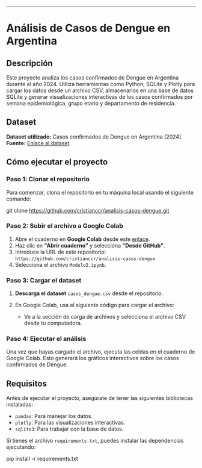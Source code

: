 
------------------------------------------------------------
# Análisis de Casos de Dengue en Argentina

## Descripción

Este proyecto analiza los casos confirmados de Dengue en Argentina durante el año 2024. Utiliza herramientas como Python, SQLite y Plotly para cargar los datos desde un archivo CSV, almacenarlos en una base de datos SQLite y generar visualizaciones interactivas de los casos confirmados por semana epidemiológica, grupo etario y departamento de residencia.

## Dataset

**Dataset utilizado:** Casos confirmados de Dengue en Argentina (2024).  
**Fuente:** [Enlace al dataset](https://github.com/cristianccr/analisis-casos-dengue/blob/main/casos_dengue.csv)

## Cómo ejecutar el proyecto

### Paso 1: Clonar el repositorio

Para comenzar, clona el repositorio en tu máquina local usando el siguiente comando:

git clone https://github.com/cristianccr/analisis-casos-dengue.git

### Paso 2: Subir el archivo a Google Colab

1. Abre el cuaderno en **Google Colab** desde este [enlace](https://colab.research.google.com/).
2. Haz clic en **"Abrir cuaderno"** y selecciona **"Desde GitHub"**.
3. Introduce la URL de este repositorio:  
   `https://github.com/cristianccr/analisis-casos-dengue`
4. Selecciona el archivo `Modulo2.ipynb`.

### Paso 3: Cargar el dataset

1. **Descarga el dataset** `casos_dengue.csv` desde el repositorio.
2. En Google Colab, usa el siguiente código para cargar el archivo:

   - Ve a la sección de carga de archivos y selecciona el archivo CSV desde tu computadora.

### Paso 4: Ejecutar el análisis

Una vez que hayas cargado el archivo, ejecuta las celdas en el cuaderno de Google Colab. Esto generará los gráficos interactivos sobre los casos confirmados de Dengue.

## Requisitos

Antes de ejecutar el proyecto, asegúrate de tener las siguientes bibliotecas instaladas:

- `pandas`: Para manejar los datos.
- `plotly`: Para las visualizaciones interactivas.
- `sqlite3`: Para trabajar con la base de datos.

Si tienes el archivo `requirements.txt`, puedes instalar las dependencias ejecutando:

pip install -r requirements.txt








